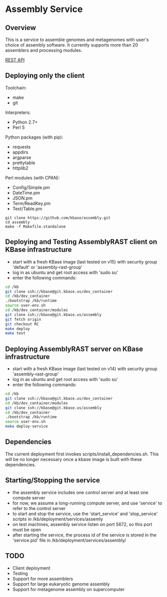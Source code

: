 Assembly Service
===================

Overview
----------
This is a service to assemble genomes and metagenomes with user's choice of assembly
software.
It currently supports more than 20 assemblers and processing modules.

[REST API](REST_API.md)

Deploying only the client
----------

Toolchain:
- make
- git

Interpreters:
- Python 2.7+
- Perl 5

Python packages (with pip):
- requests
- appdirs
- argparse
- prettytable
- httplib2

Perl modules (with CPAN):
- Config/Simple.pm
- DateTime.pm
- JSON.pm
- Term/ReadKey.pm
- Text/Table.pm

```
git clone https://github.com/kbase/assembly.git
cd assembly
make -f Makefile.standalone
```

Deploying and Testing AssemblyRAST client on KBase infrastructure
----------
* start with a fresh KBase image (last tested on v15) with security group 'default' or 'assembly-rast-group'
* log in as ubuntu and get root access with 'sudo su'
* enter the following commands:

```bash
cd /kb
git clone ssh://kbase@git.kbase.us/dev_container
cd /kb/dev_container
./bootstrap /kb/runtime
source user-env.sh
cd /kb/dev_container/modules
git clone ssh://kbase@git.kbase.us/assembly
git fetch origin
git checkout RC
make deploy
make test
```


Deploying AssemblyRAST server on KBase infrastructure
----------
* start with a fresh KBase image (last tested on v14) with security group 'assembly-rast-group'
* log in as ubuntu and get root access with 'sudo su'
* enter the following commands:

```bash
cd /kb
git clone ssh://kbase@git.kbase.us/dev_container
cd /kb/dev_container/modules
git clone ssh://kbase@git.kbase.us/assembly
cd /kb/dev_container
./bootstrap /kb/runtime
source user-env.sh
make deploy-service
```


Dependencies
----------
The current deployment first invokes scripts/install_dependencies.sh.
This will be no longer necessary once a kbase image is built with these dependencies.



Starting/Stopping the service
---------------------------
* the assembly service includes one control server and at least one compute server
* for now, we assume a long-running compute server, and use 'service' to refer to the control server
* to start and stop the service, use the 'start_service' and 'stop_service' scripts in /kb/deployment/services/assemly
* on test machines, assembly service listen on port 5672, so this port must be open
* after starting the service, the process id of the service is stored in the 'service.pid' file in /kb/deployment/services/assembly/



TODO
---------------------------
* Client deployment
* Testing
* Support for more assemblers
* Support for large eukaryotic genome assembly
* Support for metagenome assembly on supercomputer
